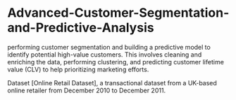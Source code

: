 # Advanced-Customer-Segmentation-and-Predictive-Analysis
performing customer segmentation and building a predictive model to identify potential high-value customers. This involves cleaning and enriching the data, performing clustering, and predicting customer lifetime value (CLV) to help prioritizing marketing efforts.


Dataset
[Online Retail Dataset], a transactional dataset from a UK-based online retailer from December 2010 to December 2011.
